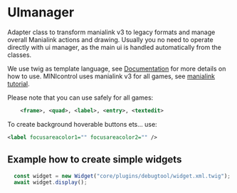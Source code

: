 # UImanager

Adapter class to transform manialink v3 to legacy formats and manage overall Manialink actions and drawing.
Usually you no need to operate directly with ui manager, as the main ui is handled automatically from the classes.

We use twig as template language, see [Documentation](https://twig.symfony.com/doc/3.x/templates.html) for more details on how to use.
MINIcontrol uses manialink v3 for all games, see [manialink tutorial](https://wiki.trackmania.io/en/ManiaScript/UI-Manialinks/).

Please note that you can use safely for all games:

```xml
    <frame>, <quad>, <label>, <entry>, <textedit>
```

To create background hoverable buttons ets... use:

```xml
<label focusareacolor1="" focusareacolor2="" />
```

## Example how to create simple widgets

```ts
  const widget = new Widget("core/plugins/debugtool/widget.xml.twig");
  await widget.display();
```
